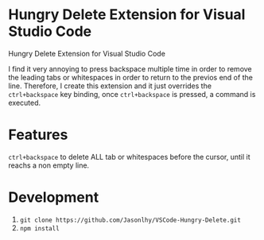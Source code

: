# Hungry Delete Extension for Visual Studio Code
Hungry Delete Extension for Visual Studio Code

I find it very annoying to press backspace multiple time in order to remove the leading tabs or whitespaces in order to return to the previos end of the line. Therefore, I create this extension and it just overrides the `ctrl+backspace` key binding, once `ctrl+backspace` is pressed, a command is executed.

# Features
`ctrl+backspace` to delete ALL tab or whitespaces before the cursor, until it reachs a non empty line.

# Development
1. `git clone https://github.com/Jasonlhy/VSCode-Hungry-Delete.git`
2. `npm install`
